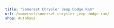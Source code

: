 ```yaml
---
title: "Somerset Chrysler Jeep Dodge Ram"
url: /somerset/somerset-chrysler-jeep-dodge-ram/
shop: Autohaus
---
```

